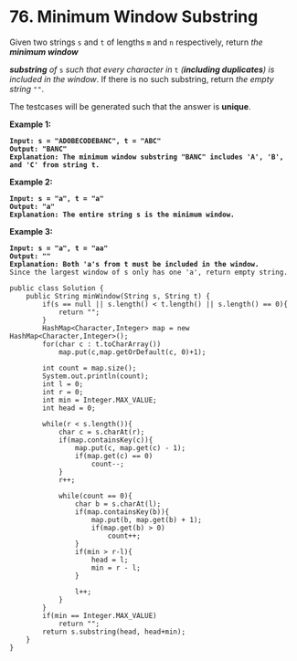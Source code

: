 # 76. Minimum Window Substring

Given two strings `s` and `t` of lengths `m` and `n` respectively, return _the **minimum window**_&#x20;

_**substring** of_ `s` _such that every character in_ `t` _(**including duplicates**) is included in the window_. If there is no such substring, return _the empty string_ `""`.

The testcases will be generated such that the answer is **unique**.

&#x20;

**Example 1:**

<pre><code><strong>Input: s = "ADOBECODEBANC", t = "ABC"
</strong><strong>Output: "BANC"
</strong><strong>Explanation: The minimum window substring "BANC" includes 'A', 'B', and 'C' from string t.
</strong></code></pre>

**Example 2:**

<pre><code><strong>Input: s = "a", t = "a"
</strong><strong>Output: "a"
</strong><strong>Explanation: The entire string s is the minimum window.
</strong></code></pre>

**Example 3:**

<pre><code><strong>Input: s = "a", t = "aa"
</strong><strong>Output: ""
</strong><strong>Explanation: Both 'a's from t must be included in the window.
</strong>Since the largest window of s only has one 'a', return empty string.
</code></pre>

```
public class Solution {
    public String minWindow(String s, String t) {
        if(s == null || s.length() < t.length() || s.length() == 0){
            return "";
        }
        HashMap<Character,Integer> map = new HashMap<Character,Integer>();
        for(char c : t.toCharArray())
            map.put(c,map.getOrDefault(c, 0)+1);
        
        int count = map.size();
        System.out.println(count);
        int l = 0;
        int r = 0;
        int min = Integer.MAX_VALUE;
        int head = 0;
            
        while(r < s.length()){
            char c = s.charAt(r);
            if(map.containsKey(c)){
                map.put(c, map.get(c) - 1);
                if(map.get(c) == 0)
                    count--;
            }
            r++;
            
            while(count == 0){
                char b = s.charAt(l);
                if(map.containsKey(b)){
                    map.put(b, map.get(b) + 1);
                    if(map.get(b) > 0)
                        count++;
                }
                if(min > r-l){
                    head = l;
                    min = r - l;
                }

                l++;
            }
        }
        if(min == Integer.MAX_VALUE)
            return "";
        return s.substring(head, head+min);
    }
}
```
